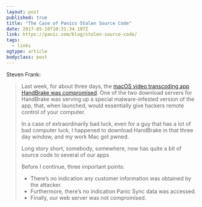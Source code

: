 ```yaml
---
layout: post 
published: true 
title: "The Case of Panics Stolen Source Code" 
date: 2017-05-18T10:31:34.197Z 
link: https://panic.com/blog/stolen-source-code/ 
tags:
  - links
ogtype: article 
bodyclass: post 
---
```


Steven Frank:

> Last week, for about three days, the [macOS video transcoding app HandBrake was compromised](https://blog.malwarebytes.com/threat-analysis/mac-threat-analysis/2017/05/handbrake-hacked-to-drop-new-variant-of-proton-malware/). One of the two download servers for HandBrake was serving up a special malware-infested version of the app, that, when launched, would essentially give hackers remote control of your computer.
> 
> In a case of extraordinarily bad luck, even for a guy that has a lot of bad computer luck, I happened to download HandBrake in that three day window, and my work Mac got pwned.
> 
> Long story short, somebody, somewhere, now has quite a bit of source code to several of our apps
> 
> Before I continue, three important points:
> 
> - There’s no indication any customer information was obtained by the attacker.
> - Furthermore, there’s no indication Panic Sync data was accessed.
> - Finally, our web server was not compromised.